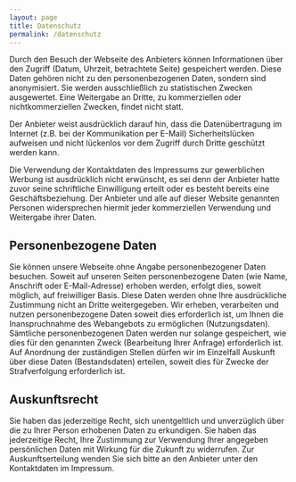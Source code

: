```yaml
---
layout: page
title: Datenschutz
permalink: /datenschutz
---
```


Durch den Besuch der Webseite des Anbieters können Informationen über den Zugriff (Datum, Uhrzeit, betrachtete Seite)
gespeichert werden. Diese Daten gehören nicht zu den personenbezogenen Daten, sondern sind anonymisiert. Sie werden
ausschließlich zu statistischen Zwecken ausgewertet. Eine Weitergabe an Dritte, zu kommerziellen oder nichtkommerziellen
Zwecken, findet nicht statt.

Der Anbieter weist ausdrücklich darauf hin, dass die Datenübertragung im Internet (z.B. bei der Kommunikation per E-Mail)
Sicherheitslücken aufweisen und nicht lückenlos vor dem Zugriff durch Dritte geschützt werden kann.

Die Verwendung der Kontaktdaten des Impressums zur gewerblichen Werbung ist ausdrücklich nicht erwünscht, es sei denn der
Anbieter hatte zuvor seine schriftliche Einwilligung erteilt oder es besteht bereits eine Geschäftsbeziehung. Der
Anbieter und alle auf dieser Website genannten Personen widersprechen hiermit jeder kommerziellen Verwendung und
Weitergabe ihrer Daten.

## Personenbezogene Daten

Sie können unsere Webseite ohne Angabe personenbezogener Daten besuchen. Soweit auf unseren Seiten personenbezogene
Daten (wie Name, Anschrift oder E-Mail-Adresse) erhoben werden, erfolgt dies, soweit möglich, auf freiwilliger Basis.
Diese Daten werden ohne Ihre ausdrückliche Zustimmung nicht an Dritte weitergegeben. Wir erheben, verarbeiten und
nutzen personenbezogene Daten soweit dies erforderlich ist, um Ihnen die Inanspruchnahme des Webangebots zu ermöglichen
(Nutzungsdaten). Sämtliche personenbezogenen Daten werden nur solange gespeichert, wie dies für den genannten Zweck
(Bearbeitung Ihrer Anfrage) erforderlich ist. Auf Anordnung der zuständigen Stellen dürfen wir im Einzelfall
Auskunft über diese Daten (Bestandsdaten) erteilen, soweit dies für Zwecke der Strafverfolgung erforderlich ist.

## Auskunftsrecht

Sie haben das jederzeitige Recht, sich unentgeltlich und unverzüglich über die zu Ihrer Person erhobenen Daten zu
erkundigen. Sie haben das jederzeitige Recht, Ihre Zustimmung zur Verwendung Ihrer angegeben persönlichen Daten mit
Wirkung für die Zukunft zu widerrufen. Zur Auskunftserteilung wenden Sie sich bitte an den Anbieter unter den
Kontaktdaten im Impressum.